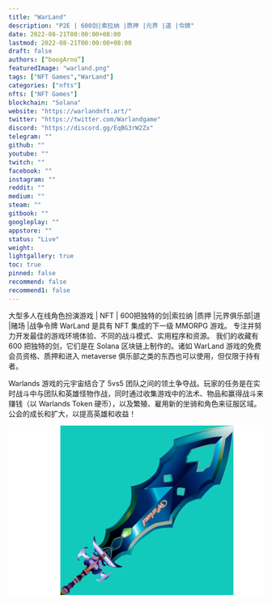 ```yaml
---
title: "WarLand"
description: "P2E | 600剑|索拉纳 |质押 |元界 |道 |令牌"
date: 2022-08-21T00:00:00+08:00
lastmod: 2022-08-21T00:00:00+08:00
draft: false
authors: [“boogArno”]
featuredImage: "warland.png"
tags: ["NFT Games","WarLand"]
categories: ["nfts"]
nfts: ["NFT Games"]
blockchain: "Solana"
website: "https://warlandnft.art/"
twitter: "https://twitter.com/Warlandgame"
discord: "https://discord.gg/EqBG3rW2Zx"
telegram: ""
github: ""
youtube: ""
twitch: ""
facebook: ""
instagram: ""
reddit: ""
medium: ""
steam: ""
gitbook: ""
googleplay: ""
appstore: ""
status: "Live"
weight: 
lightgallery: true
toc: true
pinned: false
recommend: false
recommend1: false
---
```

大型多人在线角色扮演游戏 | NFT | 600把独特的剑|索拉纳 |质押 |元界俱乐部|道 |赌场 |战争令牌
WarLand 是具有 NFT 集成的下一级 MMORPG 游戏。
专注并努力开发最佳的游戏环境体验、不同的战斗模式、实用程序和资源。
我们的收藏有 600 把独特的剑，它们是在 Solana 区块链上制作的。诸如 WarLand 游戏的免费会员资格、质押和进入 metaverse 俱乐部之类的东西也可以使用，但仅限于持有者。

Warlands 游戏的元宇宙结合了 5vs5 团队之间的领土争夺战。玩家的任务是在实时战斗中与团队和英雄怪物作战，同时通过收集游戏中的法术、物品和赢得战斗来赚钱（以 Warlands Token 硬币），以及繁殖、雇用新的坐骑和角色来征服区域。公会的成长和扩大，以提高英雄和收益！

![warland-dapp-games-solana-image1_651fff62187be3e1f282c86cedbdd31d](warland-dapp-games-solana-image1_651fff62187be3e1f282c86cedbdd31d.png)